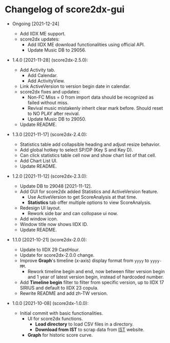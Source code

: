 # Changelog of score2dx-gui

- Ongoing [2021-12-24]
    - Add IIDX ME support.
    - score2dx updates:
        - Add IIDX ME download functionalities using official API.
        - Update Music DB to 29056.

- 1.4.0 [2021-11-28] (score2dx-2.5.0):
    - Add Activity tab.
        - Add Calendar.
        - Add ActivityView.
    - Link ActiveVersion to version begin date in calendar.
    - score2dx fixes and updates:
        - Non-FC Miss = 0 from import data should be recognized as failed without miss.
        - Revival music mistakenly inherit clear mark before. Should reset to NO PLAY after revival.
        - Update Music DB to 29050.
    - Update README.

- 1.3.0 [2021-11-17] (score2dx-2.4.0):
    - Statistics table add collapsible heading and adjust resize behavior.
    - Add global hotkey to select SP/DP (Key S and Key D).
    - Can click statistics table cell now and show chart list of that cell.
    - Add Chart List UI.
    - Update README.

- 1.2.0 [2021-11-12] (score2dx-2.3.0):
    - Update DB to 29048 [2021-11-12].
    - Add GUI for score2dx added Statistics and ActiveVersion feature.
        - Use ActiveVersion to get ScoreAnalysis at that time.
        - **Statistics** tab offer multiple options to view ScoreAnalysis.
    - Redesign UI layout.
        - Rework side bar and can collopase ui now.
    - Add window icon.
    - Window title now shows IIDX ID.
    - Update README.

- 1.1.0 [2021-10-21] (score2dx-2.0.0):
    - Update to IIDX 29 CastHour.
    - Update for score2dx-2.0.0 change.
    - Improve **Graph**'s timeline (x-axis) display format from `yyyy` to `yyyy-MM`.
        - Rework timeline begin and end, now between filter version begin and 1 year of latest version begin, instead of hardcoded number.
    - Add **Timeline begin** filter to filter from specific version, up to IIDX 17 SIRIUS and default to IIDX 23 copula.
    - Rewrite README and add zh-TW version.

- 1.0.0 [2021-10-08] (score2dx-1.0.0):
    - Initial commit with basic functionalities.
        * UI for score2dx functions.
            - **Load directory** to load CSV files in a directory.
            - **Download from IST** to scrap data from [IST](https://score.iidx.app/) website.
        - **Graph** for historic score curve.

